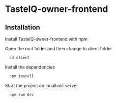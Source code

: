 
# TasteIQ-owner-frontend



## Installation

Install TasteIQ-owner-frontend with npm

Open the root folder and then change to client folder
```bash
  cd client
```
Install the dependencies
```bash
  npm install
```
Start the project on localhost server
```bash
  npm run dev
```
    
